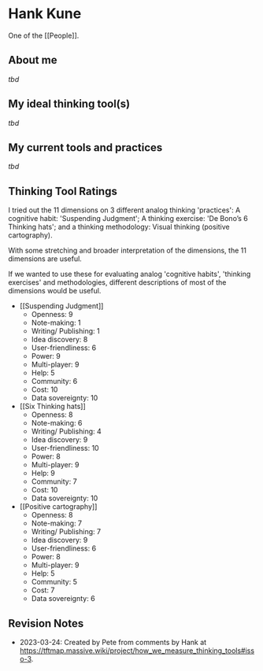 # Hank Kune

One of the [[People]].

## About me

_tbd_

## My ideal thinking tool(s)

_tbd_

## My current tools and practices

_tbd_

## Thinking Tool Ratings

I tried out the 11 dimensions on 3 different analog thinking 'practices': A cognitive habit: 'Suspending Judgment'; A thinking exercise: 'De Bono’s 6 Thinking hats'; and a thinking methodology: Visual thinking (positive cartography).

With some stretching and broader interpretation of the dimensions, the 11 dimensions are useful.

If we wanted to use these for evaluating analog 'cognitive habits', 'thinking exercises' and methodologies, different descriptions of most of the dimensions would be useful.

- [[Suspending Judgment]]
    - Openness: 9
    - Note-making: 1
    - Writing/ Publishing: 1
    - Idea discovery: 8
    - User-friendliness: 6 
    - Power: 9
    - Multi-player: 9
    - Help: 5
    - Community: 6
    - Cost: 10
    - Data sovereignty: 10
- [[Six Thinking hats]]
    - Openness: 8
    - Note-making: 6
    - Writing/ Publishing: 4
    - Idea discovery: 9
    - User-friendliness: 10
    - Power: 8
    - Multi-player: 9
    - Help: 9
    - Community: 7
    - Cost: 10
    - Data sovereignty: 10
- [[Positive cartography]]
    - Openness: 8
    - Note-making: 7
    - Writing/ Publishing: 7
    - Idea discovery: 9
    - User-friendliness: 6
    - Power: 8
    - Multi-player: 9
    - Help: 5
    - Community: 5
    - Cost: 7
    - Data sovereignty: 6

## Revision Notes

* 2023-03-24: Created by Pete from comments by Hank at <https://tftmap.massive.wiki/project/how_we_measure_thinking_tools#isso-3>.